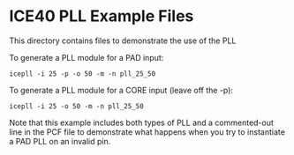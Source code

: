 # ICE40 PLL Example Files

This directory contains files to demonstrate the use of the PLL

To generate a PLL module for a PAD input:

```
icepll -i 25 -p -o 50 -m -n pll_25_50
```

To generate a PLL module for a CORE input (leave off the -p):
```
icepll -i 25 -o 50 -m -n pll_25_50
```

Note that this example includes both types of PLL and a commented-out
line in the PCF file to demonstrate what happens when you try to 
instantiate a PAD PLL on an invalid pin.
